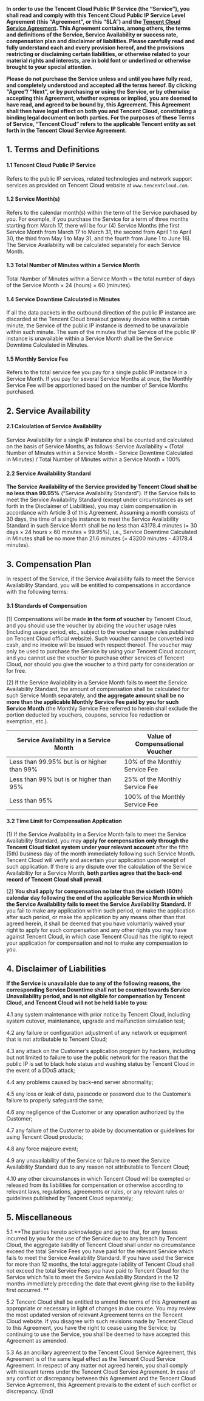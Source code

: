 **In order to use the Tencent Cloud Public IP Service (the “Service”), you shall read and comply with this Tencent Cloud Public IP Service Level Agreement (this “Agreement”, or this “SLA”) and the [Tencent Cloud Service Agreement](https://intl.cloud.tencent.com/document/product/301/9248). This Agreement contains, among others, the terms and definitions of the Service, Service Availability or success rate, compensation plan and disclaimer of liabilities. Please carefully read and fully understand each and every provision hereof, and the provisions restricting or disclaiming certain liabilities, or otherwise related to your material rights and interests, are in bold font or underlined or otherwise brought to your special attention.**

**Please do not purchase the Service unless and until you have fully read, and completely understood and accepted all the terms hereof. By clicking “Agree”/ “Next”, or by purchasing or using the Service, or by otherwise accepting this Agreement, whether express or implied, you are deemed to have read, and agreed to be bound by, this Agreement. This Agreement shall then have legal effect on both you and Tencent Cloud, constituting a binding legal document on both parties. For the purposes of these Terms of Service, “Tencent Cloud” refers to the applicable Tencent entity as set forth in the Tencent Cloud Service Agreement.**

## 1. Terms and Definitions

#### 1.1 Tencent Cloud Public IP Service
Refers to the public IP services, related technologies and network support services as provided on Tencent Cloud website at `www.tencentcloud.com`.

#### 1.2 Service Month(s)
Refers to the calendar month(s) within the term of the Service purchased by you. For example, if you purchase the Service for a term of three months starting from March 17, there will be four (4) Service Months (the first Service Month from March 17 to March 31, the second from April 1 to April 30, the third from May 1 to May 31, and the fourth from June 1 to June 16). The Service Availability will be calculated separately for each Service Month.

#### 1.3 Total Number of Minutes within a Service Month

Total Number of Minutes within a Service Month = the total number of days of the Service Month × 24 (hours) × 60 (minutes).

#### 1.4 Service Downtime Calculated in Minutes

If all the data packets in the outbound direction of the public IP instance are discarded at the Tencent Cloud breakout gateway device within a certain minute, the Service of the public IP instance is deemed to be unavailable within such minute. The sum of the minutes that the Service of the public IP instance is unavailable within a Service Month shall be the Service Downtime Calculated in Minutes.

#### 1.5 Monthly Service Fee
Refers to the total service fee you pay for a single public IP instance in a Service Month. If you pay for several Service Months at once, the Monthly Service Fee will be apportioned based on the number of Service Months purchased.

## 2. Service Availability

#### 2.1 Calculation of Service Availability

Service Availability for a single IP instance shall be counted and calculated on the basis of Service Months, as follows:
Service Availability = (Total Number of Minutes within a Service Month - Service Downtime Calculated in Minutes) / Total Number of Minutes within a Service Month × 100%

#### 2.2 Service Availability Standard

**The Service Availability of the Service provided by Tencent Cloud shall be no less than 99.95%** (“Service Availability Standard”). If the Service fails to meet the Service Availability Standard (except under circumstances as set forth in the Disclaimer of Liabilities), you may claim compensation in accordance with Article 3 of this Agreement. Assuming a month consists of 30 days, the time of a single instance to meet the Service Availability Standard in such Service Month shall be no less than 43178.4 minutes (= 30 days × 24 hours × 60 minutes × 99.95%), i.e., Service Downtime Calculated in Minutes shall be no more than 21.6 minutes (= 43200 minutes - 43178.4 minutes).

## 3. Compensation Plan

In respect of the Service, if the Service Availability fails to meet the Service Availability Standard, you will be entitled to compensations in accordance with the following terms:

#### 3.1 Standards of Compensation

(1) Compensations will be made **in the form of voucher** by Tencent Cloud, and you should use the voucher by abiding the voucher usage rules (including usage period, etc., subject to the voucher usage rules published on Tencent Cloud official website). Such voucher cannot be converted into cash, and no invoice will be issued with respect thereof. The voucher may only be used to purchase the Service by using your Tencent Cloud account, and you cannot use the voucher to purchase other services of Tencent Cloud, nor should you give the voucher to a third party for consideration or for free.

(2) If the Service Availability in a Service Month fails to meet the Service Availability Standard, the amount of compensation shall be calculated for such Service Month separately, and **the aggregate amount shall be no more than the applicable Monthly Service Fee paid by you for such Service Month** (the Monthly Service Fee referred to herein shall exclude the portion deducted by vouchers, coupons, service fee reduction or exemption, etc.).

<table>
<thead>
<tr>
<th style="width:60%"><b>Service Availability in a Service Month</b></th>
<th style="width:40%"><b>Value of Compensational Voucher</b></th>
</tr>
</thead>
<tbody><tr>
<td>Less than 99.95% but is or higher than 99%</td>
<td>10% of the Monthly Service Fee</td>
</tr>
<tr>
<td>Less than 99% but is or higher than 95%</td>
<td>25% of the Monthly Service Fee</td>
</tr>
<tr>
<td>Less than 95%</td>
<td>100% of the Monthly Service Fee</td>
</tr>
</tbody></table>

#### 3.2 Time Limit for Compensation Application

(1) If the Service Availability in a Service Month fails to meet the Service Availability Standard, you may **apply for compensation only through the Tencent Cloud ticket system under your relevant account** after the fifth (5th) business day of the month immediately following such Service Month. Tencent Cloud will verify and ascertain your application upon receipt of such application. If there is any dispute over the calculation of the Service Availability for a Service Month, **both parties agree that the back-end record of Tencent Cloud shall prevail**.

(2) **You shall apply for compensation no later than the sixtieth (60th) calendar day following the end of the applicable Service Month in which the Service Availability fails to meet the Service Availability Standard.** If you fail to make any application within such period, or make the application after such period, or make the application by any means other than that agreed herein, it shall be deemed that you have voluntarily waived your right to apply for such compensation and any other rights you may have against Tencent Cloud, in which case Tencent Cloud has the right to reject your application for compensation and not to make any compensation to you.


## 4. Disclaimer of Liabilities

**If the Service is unavailable due to any of the following reasons, the corresponding Service Downtime shall not be counted towards Service Unavailability period, and is not eligible for compensation by Tencent Cloud, and Tencent Cloud will not be held liable to you:**

4.1 any system maintenance with prior notice by Tencent Cloud, including system cutover, maintenance, upgrade and malfunction simulation test;

4.2 any failure or configuration adjustment of any network or equipment that is not attributable to Tencent Cloud;

4.3 any attack on the Customer’s application program by hackers, including but not limited to failure to use the public network for the reason that the public IP is set to black hole status and washing status by Tencent Cloud in the event of a DDoS attack;

4.4 any problems caused by back-end server abnormality;

4.5 any loss or leak of data, passcode or password due to the Customer’s failure to properly safeguard the same;

4.6 any negligence of the Customer or any operation authorized by the Customer;

4.7 any failure of the Customer to abide by documentation or guidelines for using Tencent Cloud products;

4.8 any force majeure event;

4.9 any unavailability of the Service or failure to meet the Service Availability Standard due to any reason not attributable to Tencent Cloud; 

4.10 any other circumstances in which Tencent Cloud will be exempted or released from its liabilities for compensation or otherwise according to relevant laws, regulations, agreements or rules, or any relevant rules or guidelines published by Tencent Cloud separately;

## 5. Miscellaneous

5.1 **The parties hereto acknowledge and agree that, for any losses incurred by you for the use of the Service due to any breach by Tencent Cloud, the aggregate liability of Tencent Cloud shall under no circumstance exceed the total Service Fees you have paid for the relevant Service which fails to meet the Service Availability Standard. If you have used the Service for more than 12 months, the total aggregate liability of Tencent Cloud shall not exceed the total Service Fees you have paid to Tencent Cloud for the Service which fails to meet the Service Availability Standard in the 12 months immediately preceding the date that event giving rise to the liability first occurred. **

5.2 Tencent Cloud shall be entitled to amend the terms of this Agreement as appropriate or necessary in light of changes in due course. You may review the most updated version of relevant Agreement terms on the Tencent Cloud website. If you disagree with such revisions made by Tencent Cloud to this Agreement, you have the right to cease using the Service; by continuing to use the Service, you shall be deemed to have accepted this Agreement as amended.

5.3 As an ancillary agreement to the Tencent Cloud Service Agreement, this Agreement is of the same legal effect as the Tencent Cloud Service Agreement. In respect of any matter not agreed herein, you shall comply with relevant terms under the Tencent Cloud Service Agreement. In case of any conflict or discrepancy between this Agreement and the Tencent Cloud Service Agreement, this Agreement prevails to the extent of such conflict or discrepancy. (End)

